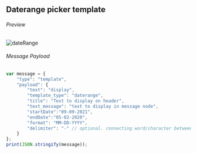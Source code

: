 ##  Daterange picker template

###### Preview

![dateRange](https://user-images.githubusercontent.com/58174664/148942165-48d1ced1-5ad4-474b-92ae-a29f456b8fe6.PNG)


###### Message Payload

```js
var message = {
    "type": "template",
    "payload": {
        "text": "display",
        "template_type": "daterange",
        "title": "Text to display on header",
        "text_message": "text to display in message node",
        "startDate":"09-09-2021",
        "endDate":"05-02-2020",
        "format": "MM-DD-YYYY",
        "delimiter": "-" // optional. connecting word/character between start date and end date. default is to.
    }
};
print(JSON.stringify(message));

```
